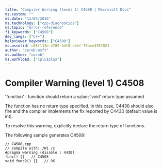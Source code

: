 ```yaml
---
title: "Compiler Warning (level 1) C4508 | Microsoft Docs"
ms.custom: ""
ms.date: "11/04/2016"
ms.technology: ["cpp-diagnostics"]
ms.topic: "error-reference"
f1_keywords: ["C4508"]
dev_langs: ["C++"]
helpviewer_keywords: ["C4508"]
ms.assetid: c05f113b-b789-4df0-a4ef-78bce4767021
author: "corob-msft"
ms.author: "corob"
ms.workload: ["cplusplus"]
---
```

# Compiler Warning (level 1) C4508
'function' : function should return a value; 'void' return type assumed  
  
 The function has no return type specified. In this case, C4430 should also fire and the compiler implements the fix reported by C4430 (default value is int).  
  
 To resolve this warning, explicitly declare the return type of functions.  
  
 The following sample generates C4508:  
  
```  
// C4508.cpp  
// compile with: /W1 /c  
#pragma warning (disable : 4430)  
func() {}   // C4508  
void func2() {}   // OK  
```
